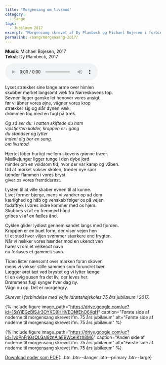```yaml
---
title: "Morgensang om livsmod"
category:
  - Sange
tags:
  - Jubilæum 2017
excerpt: "Morgensang skrevet af Dy Plambeck og Michael Bojesen i forbindelse med højskolens 75 års jubilæum 2017."
permalink: /sang/morgensang-2017/
---
```


**Musik**: Michael Bojesen, 2017  
**Tekst**: Dy Plambeck, 2017

<audio controls>
  <source src="https://drive.google.com/uc?id=1O9a2PRZ57LWQEp85kdwEN2RolMS8ESyL" type="audio/mpeg">
  Your browser does not support the audio element.
</audio>

Lyset strækker sine lange arme over himlen  
skubber mørket langsomt væk fra Nørreskovens top.  
Søvnen ligger ganske let henover vores ansigt,  
før vi åbner vores øjne, vågner vores krop  
strækker sig og slår dynen væk,  
drømmen tog med en fugl på træk.  

_Og så ser du: i natten skiftede du ham_  
_vipstjerten kalder, kroppen er i gang_  
_du standser og lytter_  
_indeni dig bor en sang,_  
_om livsmod_  

Hjertet løber hurtigt mellem skovens grønne træer.  
Mælkejunger ligger tunge i den dybe jord  
minder om en voldsom tid, hvor der var kamp og våben.  
Ud af mørket vokser skolen, træder nye spor  
tænder flammen i vores bryst  
giver os vores fremtidsrøst.  

Lysten til at ville skaber evnen til at kunne.  
Livet former bjerge, mens vi vandrer op ad dem  
kærlighed og håb og venskab følger os på vejen  
fodaftryk i vores indre kommer med os hjem.  
Skubbes vi af en fremmed hånd  
gribes vi af en fælles ånd.  

Cyklen glider lydløst gennem sandet langs med fjorden.  
Kroppen er en buet form, der viser vejen hen  
til et sted hvor viljen svømmer stærkere end frygten.  
Når vi rækker vores hænder mod en ukendt ven  
hører vi om et velkendt navn  
nu forløses et gammelt savn.  

Tiden lister nænsomt over marken foran skoven  
mens vi vokser stille sammen som forundret bær.  
Lægger øret tæt ved brystet og vi lytter længe  
til en evig susen fra det liv, der leves her.  
Drømmens fugl synger hver dag ny.  
Vågn nu op. Det er morgengry.  

_Skrevet i forbindelse med Vejle Idrætshøjskoles 75 års jubilæum i 2017._

{% include figure image_path="https://drive.google.com/uc?id=15sYiEGzBlSJr3OYKD9HHVEONfEhO6KgH" caption="Første side af noderne til morgensang skrevet ifm. 75 års jubilæum" alt="Første side af noderne til morgensang skrevet ifm. 75 års jubilæum" %}

{% include figure image_path="https://drive.google.com/uc?id=1ydPnFrjGsQLGaI8znAIaE9WceiKzh8M6" caption="Anden side af noderne til morgensang skrevet ifm. 75 års jubilæum" alt="Første side af noderne til morgensang skrevet ifm. 75 års jubilæum" %}

[<i class='far fa-file-pdf'></i> Download noder som PDF](https://drive.google.com/uc?id=11nR2OZsUNONKAQc3-E5IomcLfc_Th7mt){: .btn .btn--danger .btn--primary .btn--large}
